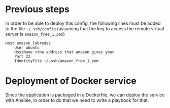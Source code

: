 # Previous steps
In order to be able to deploy this config, the following lines must be added to
the file `~/.ssh/config` (assuming that the key to access the remote virtual
server is `amazon_free_1.pem`)

``` ssh-config
Host amazon_labredes
    User ubuntu
    HostName <the address that amazon gives you>
    Port 22
    IdentityFile ~/.ssh/amazon_free_1.pem
```

# Deployment of Docker service
Since the application is packaged in a Dockerfile, we can deploy the service
with Ansible, in order to do that we need to write a playbook for that.
